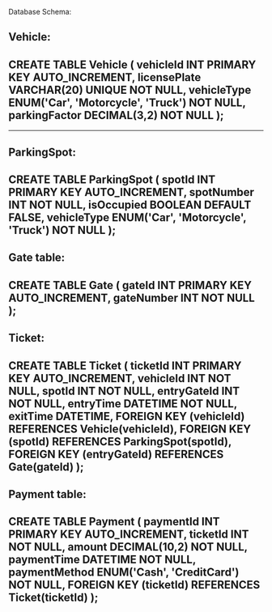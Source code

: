 Database Schema:

Vehicle:
----------------------------------------------------
CREATE TABLE Vehicle (
vehicleId INT PRIMARY KEY AUTO_INCREMENT,
licensePlate VARCHAR(20) UNIQUE NOT NULL,
vehicleType ENUM('Car', 'Motorcycle', 'Truck') NOT NULL,
parkingFactor DECIMAL(3,2) NOT NULL
);
---------------------------------------------------------

---------------------------------------------------------
ParkingSpot:
---------------------------------------------------------
CREATE TABLE ParkingSpot (
spotId INT PRIMARY KEY AUTO_INCREMENT,
spotNumber INT NOT NULL,
isOccupied BOOLEAN DEFAULT FALSE,
vehicleType ENUM('Car', 'Motorcycle', 'Truck') NOT NULL
);
---------------------------------------------------------

Gate table:
---------------------------------------------------------
CREATE TABLE Gate (
gateId INT PRIMARY KEY AUTO_INCREMENT,
gateNumber INT NOT NULL
);
---------------------------------------------------------

Ticket:
---------------------------------------------------------
CREATE TABLE Ticket (
ticketId INT PRIMARY KEY AUTO_INCREMENT,
vehicleId INT NOT NULL,
spotId INT NOT NULL,
entryGateId INT NOT NULL,
entryTime DATETIME NOT NULL,
exitTime DATETIME,
FOREIGN KEY (vehicleId) REFERENCES Vehicle(vehicleId),
FOREIGN KEY (spotId) REFERENCES ParkingSpot(spotId),
FOREIGN KEY (entryGateId) REFERENCES Gate(gateId)
);
----------------------------------------------------------

Payment table:
----------------------------------------------------------
CREATE TABLE Payment (
paymentId INT PRIMARY KEY AUTO_INCREMENT,
ticketId INT NOT NULL,
amount DECIMAL(10,2) NOT NULL,
paymentTime DATETIME NOT NULL,
paymentMethod ENUM('Cash', 'CreditCard') NOT NULL,
FOREIGN KEY (ticketId) REFERENCES Ticket(ticketId)
);
----------------------------------------------------------